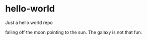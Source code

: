 # hello-world
Just a hello world repo

falling off the moon pointing to the sun. The galaxy is not that fun.
